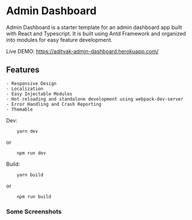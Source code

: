 # Admin Dashboard

Admin Dashboard is a starter template for an admin dashboard app built with React and Typescript. It is built using Antd Framework and organized into modules for easy feature development.

Live DEMO: https://adityak-admin-dashboard.herokuapp.com/

## Features

    - Responsive Design
    - Localization
    - Easy Injectable Modules
    - Hot reloading and standalone development using webpack-dev-server
    - Error Handling and Crash Reporting
    - Themable

Dev:

```
    yarn dev
```

or

```
    npm run dev
```

Build:

```
    yarn build
```

or

```
    npm run build
```

### Some Screenshots
